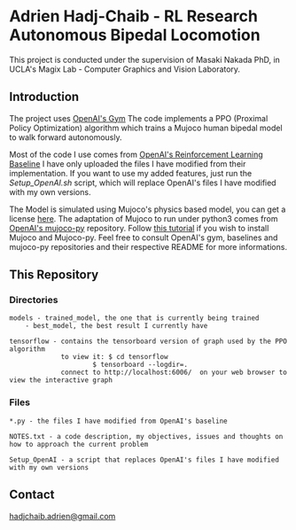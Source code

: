 # Adrien Hadj-Chaib  -  RL Research Autonomous Bipedal Locomotion

This project is conducted under the supervision of Masaki Nakada PhD, in UCLA's Magix Lab - Computer Graphics and Vision Laboratory.

## Introduction 

The project uses [OpenAI's Gym](https://github.com/openai/gym)
The code implements a PPO (Proximal Policy Optimization) algorithm which trains a Mujoco human bipedal model to walk forward autonomously.  

Most of the code I use comes from [OpenAI's Reinforcement Learning Baseline](https://github.com/openai/baselines)
I have only uploaded the files I have modified from their implementation.
If you want to use my added features, just run the *Setup_OpenAI.sh* script, which will replace OpenAI's files I have modified with my own versions.

The Model is simulated using Mujoco's physics based model, you can get a license [here](http://www.mujoco.org/index.html).
The adaptation of Mujoco to run under python3 comes from [OpenAI's mujoco-py](https://github.com/openai/mujoco-py) repository. 
Follow [this tutorial](https://www.linkedin.com/pulse/setting-up-mujoco-ganesh-prasanna/) if you wish to install Mujoco and Mujoco-py.
Feel free to consult OpenAI's gym, baselines and mujoco-py repositories and their respective README for more informations. 


## This Repository

### Directories

	models - trained_model, the one that is currently being trained
		- best_model, the best result I currently have 

	tensorflow - contains the tensorboard version of graph used by the PPO algorithm
				 to view it: $ cd tensorflow
				 	     $ tensorboard --logdir=.
				 connect to http://localhost:6006/  on your web browser to view the interactive graph 

### Files

	*.py - the files I have modified from OpenAI's baseline

	NOTES.txt - a code description, my objectives, issues and thoughts on how to approach the current problem

	Setup_OpenAI - a script that replaces OpenAI's files I have modified with my own versions

## Contact 

hadjchaib.adrien@gmail.com